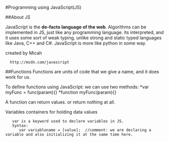 #Programming using JavaScript(JS)

   ##About JS

  JavaScript is the **de-facto language of the web**. Algorithms can be implemented in JS, just like any programming language.
  its interpreted, and it uses some sort of weak typing, unlike strong and static typed languages like Java, C++ and C#.
  JavaScript is more like python in some way. 

  created by Micah 


      http://msdn.com/javascript


 ##Functions
   Functions are units of code that we give a name, and it does work for us. 

   To define functions using JavaScript: we can use two methods:
       *var myFunc = func(param){}
       *function myFunc(param){}

   A function can return values. or return nothing at all.

   

   Variables
       containers for holding data values

       var is a keyword used to declare variables in JS.
       Syntax:
          var variablename = [value];  //comment: we are declaring a variable and also initializing it at the same time here.


